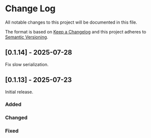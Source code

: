 # Change Log
All notable changes to this project will be documented in this file.

The format is based on [Keep a Changelog](http://keepachangelog.com/)
and this project adheres to [Semantic Versioning](http://semver.org/).

## [0.1.14] - 2025-07-28

Fix slow serialization.

## [0.1.13] - 2025-07-23

Initial release.

### Added

### Changed

### Fixed